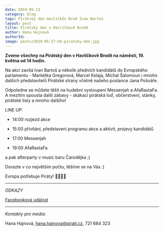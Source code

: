 ```yaml
---
date: 2019-05-13
category: blog
tags: Pirátský den Havlíčkův Brod Ivan Bartoš
layout: post
title: Pirátský den v Havlíčkově Brodě
author: Hana Hajnová
authorId: 
image: posts/2019-05-17-hb-piratsky-den.jpg
---
```


**Zveme všechny na Pirátský den v Havlíčkově Brodě na náměstí, 19. května od 14 hodin.** 

Na akci zavítá Ivan Bartoš a několik předních kandidátů do Evropského parlamentu - Markétka Gregorová, Marcel Kolaja, Michal Šalomoun i mnoho dalších představitelů Pirátské strany včetně našeho poslance Jana Pošváře.

Odpoledne se můžete těšit na hudební vystoupení Messenjah a AfaRastaFa. A mezitím spousta další zábavy - skákací pirátská loď, občerstvení, stánky, pirátské listy a mnoho dalšího!

LINE UP:

* 14:00  rozjezd akce

* 15:00  přivítání, představení programu akce a aktivit, projevy kandidátů

* 17:00  Messenjah

* 19:00  AfaRastaFa

a pak afterparty v music baru Čarodějka ;) 


Dorazte v co největším počtu, těšíme se na Vás :)

Evropa potřebuje Piráty!
🏴🇪🇺🏴

--------------
*ODKAZY*

[Facebooková událost](https://www.facebook.com/events/415338429317840/?active_tab=about)

---
*Kontakty pro média:*

Hana Hajnová, hana.hajnova@pirati.cz, 721 684 323
